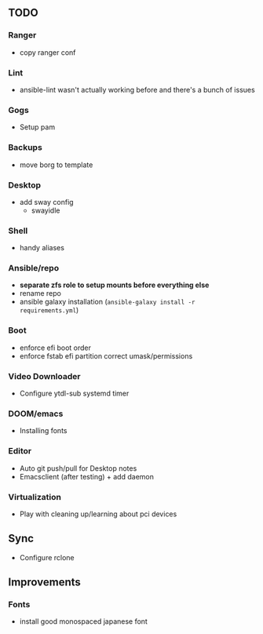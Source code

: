 ## TODO

### Ranger
+ copy ranger conf

### Lint
+ ansible-lint wasn't actually working before and there's a bunch of issues

### Gogs
+ Setup pam

### Backups
+ move borg to template

### Desktop
+ add sway config
  + swayidle

### Shell
+ handy aliases

### Ansible/repo
+ **separate zfs role to setup mounts before everything else**
+ rename repo
+ ansible galaxy installation (`ansible-galaxy install -r requirements.yml`)

### Boot
+ enforce efi boot order
+ enforce fstab efi partition correct umask/permissions

### Video Downloader
+ Configure ytdl-sub systemd timer

### DOOM/emacs
+ Installing fonts

### Editor
+ Auto git push/pull for Desktop notes
+ Emacsclient (after testing) + add daemon

### Virtualization
+ Play with cleaning up/learning about pci devices

## Sync
+ Configure rclone

## Improvements

### Fonts
+ install good monospaced japanese font

